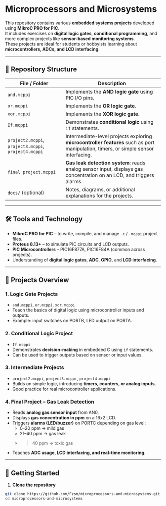 # Microprocessors and Microsystems

This repository contains various **embedded systems projects** developed using **MikroC PRO for PIC**.  
It includes exercises on **digital logic gates**, **conditional programming**, and more complex projects like **sensor-based monitoring systems**.  
These projects are ideal for students or hobbyists learning about **microcontrollers, ADCs, and LCD interfacing**.

---

## 📂 Repository Structure

| File / Folder | Description |
|---------------|-------------|
| `and.mcppi` | Implements the **AND logic gate** using PIC I/O pins. |
| `or.mcppi` | Implements the **OR logic gate**. |
| `xor.mcppi` | Implements the **XOR logic gate**. |
| `If.mcppi` | Demonstrates **conditional logic** using `if` statements. |
| `project2.mcppi`, `project3.mcppi`, `project4.mcppi` | Intermediate-level projects exploring **microcontroller features** such as port manipulation, timers, or simple sensor interfacing. |
| `final project.mcppi` | **Gas leak detection system**: reads analog sensor input, displays gas concentration on an LCD, and triggers alarms. |
| `docs/` (optional) | Notes, diagrams, or additional explanations for the projects. |

---

## 🛠 Tools and Technology

- **MikroC PRO for PIC** – to write, compile, and manage `.c` / `.mcppi` project files.  
- **Proteus 8.13+** – to simulate PIC circuits and LCD outputs.  
- **PIC Microcontrollers** – PIC16F877A, PIC16F84A (common across projects).  
- Understanding of **digital logic gates**, **ADC**, **GPIO**, and **LCD interfacing**.  

---

## 📖 Projects Overview

### 1. **Logic Gate Projects**
- `and.mcppi`, `or.mcppi`, `xor.mcppi`  
- Teach the basics of digital logic using microcontroller inputs and outputs.  
- Example: input switches on PORTB, LED output on PORTA.  

### 2. **Conditional Logic Project**
- `If.mcppi`  
- Demonstrates **decision-making** in embedded C using `if` statements.  
- Can be used to trigger outputs based on sensor or input values.  

### 3. **Intermediate Projects**
- `project2.mcppi`, `project3.mcppi`, `project4.mcppi`  
- Builds on simple logic, introducing **timers, counters, or analog inputs**.  
- Good practice for real microcontroller applications.  

### 4. **Final Project – Gas Leak Detection**
- Reads **analog gas sensor input** from AN0.  
- Displays **gas concentration in ppm** on a 16x2 LCD.  
- Triggers **alarms (LED/buzzer)** on PORTC depending on gas level:  
  - 0–20 ppm → mild gas  
  - 21–40 ppm → gas leak  
  - >40 ppm → toxic gas  
- Teaches **ADC usage, LCD interfacing, and real-time monitoring**.  

---

## 🚀 Getting Started

1. **Clone the repository**
```bash
git clone https://github.com/Fzsm/microprocessors-and-microsystems.git
cd microprocessors-and-microsystems
